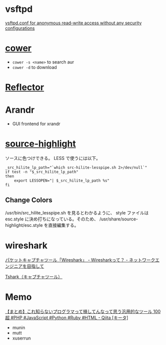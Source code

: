 vsftpd
======

[vsftpd.conf for anonymous read-write access without any security configurations](https://gist.github.com/10sr/6249459)



[cower](https://github.com/falconindy/cower)
============================================

* `cower -s <name>` to search aur
* `cower -d` to download

[Reflector](https://wiki.archlinux.org/index.php/Reflector)
======

Arandr
======

* GUI frontend for xrandr


[source-highlight](http://www.gnu.org/software/src-highlite/source-highlight.html)
==========

ソースに色つけできる。 LESS で使うには以下。

    _src_hilite_lp_path="`which src-hilite-lesspipe.sh 2>/dev/null`"
    if test -n "$_src_hilite_lp_path"
    then
        export LESSOPEN="| $_src_hilite_lp_path %s"
    fi

Change Colors
-------------

/usr/bin/src_hilite_lesspipe.sh を見るとわかるように、 style ファイルは esc.style に決め打ちになっている。そのため、 /usr/share/source-highlight/esc.style を直接編集する。


wireshark
=========

[パケットキャプチャツール「Wireshark」 - Wiresharkって？ - ネットワークエンジニアを目指して](http://www.itbook.info/study/wireshark1.html)

[Tshark（キャプチャツール）](http://homepage2.nifty.com/protocol/tshark/index.html)



Memo
====

[【まとめ】これ知らないプログラマって損してんなって思う汎用的なツール 100超 #PHP #JavaScript #Python #Ruby #HTML - Qiita [キータ]](http://qiita.com/items/f570f057a0ff927b47dc)

* munin
* mutt
* xuserrun
